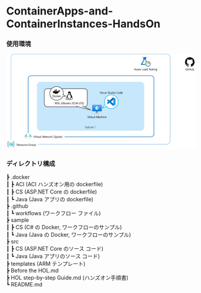 # ContainerApps-and-ContainerInstances-HandsOn

### 使用環境

<img src="images/workshop-environment.png" />

<br />

### ディレクトリ構成

┣ .docker  
┃ ┣ ACI (ACI ハンズオン用の dockerfile)  
┃ ┣ CS (ASP.NET Core の dockerfile)  
┃ ┗ Java (Java アプリの dockerfile)  
┣ .github  
┃ ┗ workflows (ワークフロー ファイル)  
┣ sample  
┃ ┣ CS (C# の Docker, ワークフローのサンプル)  
┃ ┗ Java (Java の Docker, ワークフローのサンプル)  
┣ src  
┃ ┣ CS (ASP.NET Core のソース コード)  
┃ ┗ Java (Java アプリのソース コード)  
┣ templates (ARM テンプレート)  
┣ Before the HOL.md  
┣ HOL step-by-step Guide.md (ハンズオン手順書)  
┗ README.md
